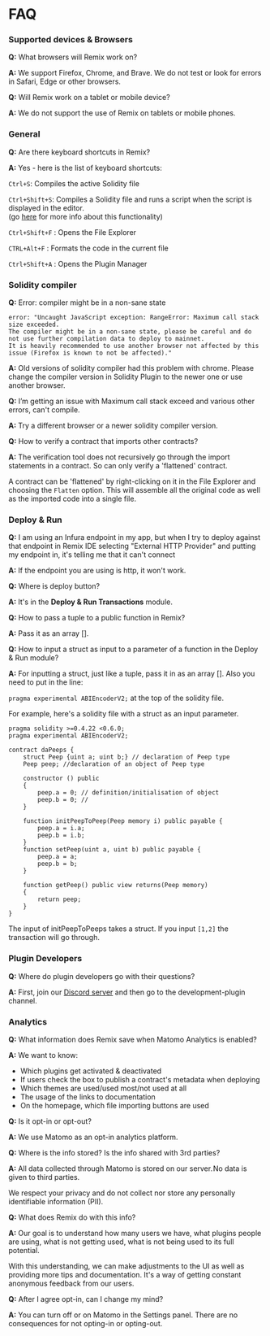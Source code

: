 FAQ
===
### Supported devices & Browsers

**Q:** What browsers will Remix work on?

**A:** We support Firefox, Chrome, and Brave.  We do not test or look for errors in Safari, Edge or other browsers.

**Q:** Will Remix work on a tablet or mobile device?

**A:** We do not support the use of Remix on tablets or mobile phones. 

### General

**Q:** Are there keyboard shortcuts in Remix?

**A:** Yes - here is the list of keyboard shortcuts:

`Ctrl+S`: Compiles the active Solidity file 

`Ctrl+Shift+S`: Compiles a Solidity file and runs a script when the script is displayed in the editor.<br>(go [here](running_js_scripts.html#compile-a-contract-and-run-a-script-on-the-fly) for more info about this functionality)

`Ctrl+Shift+F` : Opens the File Explorer

`CTRL+Alt+F` : Formats the code in the current file

`Ctrl+Shift+A` : Opens the Plugin Manager

### Solidity compiler

**Q:** Error: compiler might be in a non-sane state
```text
error: "Uncaught JavaScript exception: RangeError: Maximum call stack size exceeded.
The compiler might be in a non-sane state, please be careful and do not use further compilation data to deploy to mainnet.
It is heavily recommended to use another browser not affected by this issue (Firefox is known to not be affected)."
```

**A:** Old versions of solidity compiler had this problem with chrome.
Please change the compiler version in Solidity Plugin to the newer one or use another browser.

**Q:** I’m getting an issue with Maximum call stack exceed and various other errors, can't compile.

**A:** Try a different browser or a newer solidity compiler version.

**Q:** How to verify a contract that imports other contracts?

**A:** The verification tool does not recursively go through the import statements in a contract. So can only verify a 'flattened' contract.  

A contract can be 'flattened' by right-clicking on it in the File Explorer and choosing the `Flatten` option. This will assemble all the original code as well as the imported code into a single file.

### Deploy & Run

**Q:** I am using an Infura endpoint in my app, but when I try to deploy against that endpoint in Remix IDE selecting "External HTTP Provider" and putting my endpoint in, it's telling me that it can't connect

**A:** If the endpoint you are using is http, it won't work.

**Q:** Where is deploy button?

**A:** It's in the **Deploy & Run Transactions** module.

**Q:** How to pass a tuple to a public function in Remix?

**A:** Pass it as an array [].

**Q:** How to input a struct as input to a parameter of a function in the Deploy & Run module?

**A:** For inputting a struct, just like a tuple, pass it in as an array [].  Also you need to put in the line:

`pragma experimental ABIEncoderV2;` at the top of the solidity file.

For example, here's a solidity file with a struct as an input parameter.

```Solidity
pragma solidity >=0.4.22 <0.6.0;
pragma experimental ABIEncoderV2;

contract daPeeps {
    struct Peep {uint a; uint b;} // declaration of Peep type
    Peep peep; //declaration of an object of Peep type

    constructor () public
    {
        peep.a = 0; // definition/initialisation of object
        peep.b = 0; //
    }

    function initPeepToPeep(Peep memory i) public payable {
        peep.a = i.a;
        peep.b = i.b;
    }
    function setPeep(uint a, uint b) public payable {
        peep.a = a;
        peep.b = b;
    }

    function getPeep() public view returns(Peep memory)
    {
        return peep;
    }
}
```

The input of initPeepToPeeps takes a struct.  If you input
`[1,2]` the transaction will go through.


### Plugin Developers

**Q:** Where do plugin developers go with their questions?

**A:** First, join our [Discord server](https://discord.gg/zUNteAzJs3) and then go to the development-plugin channel.

### Analytics

**Q:** What information does Remix save when Matomo Analytics is enabled?   

**A:** We want to know:

- Which plugins get activated & deactivated
- If users check the box to publish a contract's metadata when deploying
- Which themes are used/used most/not used at all
- The usage of the links to documentation
- On the homepage, which file importing buttons are used

**Q:** Is it opt-in or opt-out?

**A:** We use Matomo as an opt-in analytics platform. 

**Q:** Where is the info stored?  Is the info shared with 3rd parties? 

**A:** All data collected through Matomo is stored on our server. No data is given to third parties.

We respect your privacy and do not collect nor store any personally identifiable information (PII).

**Q:** What does Remix do with this info?

**A:** Our goal is to understand how many users we have, what plugins people are using, what is not getting used, what is not being used to its full potential.

With this understanding, we can make adjustments to the UI as well as providing more tips and documentation. It's a way of getting constant anonymous feedback from our users.

**Q:** After I agree opt-in, can I change my mind?

**A:** You can turn off or on Matomo in the Settings panel.  There are no consequences for not opting-in or opting-out.
